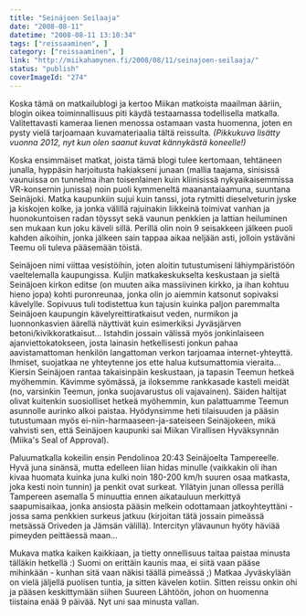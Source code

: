 ```yaml
---
title: "Seinäjoen Seilaaja"
date: "2008-08-11"
datetime: "2008-08-11 13:10:34"
tags: ["reissaaminen", ]
category: ["reissaaminen", ]
link: "http://miikahamynen.fi/2008/08/11/seinajoen-seilaaja/"
status: "publish"
coverImageId: "274"
---
```


Koska tämä on matkailublogi ja kertoo Miikan matkoista maailman ääriin, blogin oikea toiminnallisuus piti käydä testaamassa todellisella matkalla. Valitettavasti kameraa lienen menossa ostamaan vasta huomenna, joten en pysty vielä tarjoamaan kuvamateriaalia tältä reissulta. _(Pikkukuva lisätty vuonna 2012, nyt kun olen saanut kuvat kännykästä koneelle!)_

Koska ensimmäiset matkat, joista tämä blogi tulee kertomaan, tehtäneen junalla, hyppäsin harjoitusta hakiakseni junaan (mallia taajama, sinisissä vaunuissa on tunnelma ihan toisenlainen kuin kliinisissä nykyaikaisemmissa VR-konsernin junissa) noin puoli kymmeneltä maanantaiaamuna, suuntana Seinäjoki. Matka kaupunkiin sujui kuin tanssi, jota rytmitti dieselveturin jyske ja kiskojen kolke, ja jonka välillä rajuinakin liikkeinä toimivat vanhan ja huonokuntoisen radan töyssyt sekä vaunun penkkien ja lattian heiluminen sen mukaan kun joku käveli sillä. Perillä olin noin 9 seisakkeen jälkeen puoli kahden aikoihin, jonka jälkeen sain tappaa aikaa neljään asti, jolloin ystäväni Teemu oli tuleva pääsemään töistä.

Seinäjoen nimi viittaa vesistöihin, joten aloitin tutustumiseni lähiympäristöön vaeltelemalla kaupungissa. Kuljin matkakeskukselta keskustaan ja sieltä Seinäjoen kirkon editse (on muuten aika massiivinen kirkko, ja ihan kohtuu hieno jopa) kohti puronreunaa, jonka olin jo aiemmin katsonut sopivaksi kävelylle. Sopivuus tuli todistettua kun tajusin kuinka paljon paremmalta Seinäjoen kaupungin kävelyreittiratkaisut veden, nurmikon ja luonnonkasvien äärellä näyttivät kuin esimerkiksi Jyväsjärven betoni/kivikkoratkaisut... Istahdin jossain välissä myös jonkinlaiseen ajanviettokatokseen, josta lainasin hetkellisesti jonkun pahaa aavistamattoman henkilön langattoman verkon tarjoamaa internet-yhteyttä. Ihmiset, suojatkaa ne yhteytenne jos ette halua kutsumattomia vieraita... Kiersin Seinäjoen rantaa takaisinpäin keskustaan, ja tapasin Teemun hetkeä myöhemmin. Kävimme syömässä, ja iloksemme rankkasade kasteli meidät (no, varsinkin Teemun, jonka suojavarustus oli vajavainen). Säiden haltijat olivat kuitenkin suosiolliset hetkeä myöhemmin, kun palattuamme Teemun asunnolle aurinko alkoi paistaa. Hyödynsimme heti tilaisuuden ja pääsin tutustumaan myös ei-niin-harmaaseen-ja-sateiseen Seinäjokeen, mikä vahvisti sen, että Seinäjoen kaupunki sai Miikan Virallisen Hyväksynnän (Miika's Seal of Approval).

Paluumatkalla kokeilin ensin Pendolinoa 20:43 Seinäjoelta Tampereelle. Hyvä juna sinänsä, mutta edelleen liian hidas minulle (vaikkakin oli ihan kivaa huomata kuinka juna kulki noin 180-200 km/h suuren osaa matkasta, joka kesti noin tunnin) ja penkit ovat surkeat. Yllätyin junan ollessa perillä Tampereen asemalla 5 minuuttia ennen aikatauluun merkittyä saapumisaikaa, jonka ansiosta pääsin melkein odottamaan jatkoyhteyttäni - jossa sama penkkien surkeus jatkuu (kirjoitan tätä jossain pimeässä metsässä Oriveden ja Jämsän välillä). Intercityn ylävaunun hyöty häviää pimeyden peittäessä maan...

Mukava matka kaiken kaikkiaan, ja tietty onnellisuus taitaa paistaa minusta tälläkin hetkellä :) Suomi on erittäin kaunis maa, ei siitä vaan pääse mihinkään - kunhan sitä vaan näkisi täällä pimeässä ;) Matkaa Jyväskylään on vielä jäljellä puolisen tuntia, ja sitten kävelen kotiin. Sitten reissu onkin ohi ja pääsen keskittymään siihen Suureen Lähtöön, johon on huomenna tiistaina enää 9 päivää. Nyt uni saa minusta vallan.

